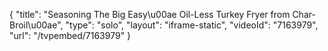 {
    "title": "Seasoning The Big Easy\u00ae Oil-Less Turkey Fryer from Char-Broil\u00ae",
    "type": "solo",
    "layout": "iframe-static",
    "videoId": "7163979",
    "url": "\/tvpembed\/7163979"
}